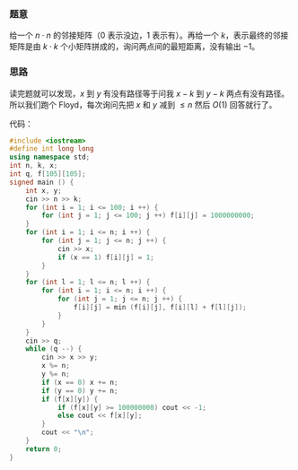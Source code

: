 ### 题意

给一个 $n\cdot n$ 的邻接矩阵（$0$ 表示没边，$1$ 表示有）。再给一个 $k$，表示最终的邻接矩阵是由 $k\cdot k$ 个小矩阵拼成的，询问两点间的最短距离，没有输出 $-1$。

### 思路

读完题就可以发现，$x$ 到 $y$ 有没有路径等于问我 $x-k$ 到 $y-k$ 两点有没有路径。所以我们跑个 Floyd，每次询问先把 $x$ 和 $y$ 减到 $\leq n$ 然后 $O(1)$ 回答就行了。

代码：
```cpp
#include <iostream>
#define int long long
using namespace std;
int n, k, x;
int q, f[105][105];
signed main () {
	int x, y;
	cin >> n >> k;
	for (int i = 1; i <= 100; i ++) {
		for (int j = 1; j <= 100; j ++) f[i][j] = 1000000000;
	}
	for (int i = 1; i <= n; i ++) {
		for (int j = 1; j <= n; j ++) {
			cin >> x;
			if (x == 1) f[i][j] = 1;
		}
	}
	for (int l = 1; l <= n; l ++) {
		for (int i = 1; i <= n; i ++) {
			for (int j = 1; j <= n; j ++) {
				f[i][j] = min (f[i][j], f[i][l] + f[l][j]);
			}
		}
	}
	cin >> q;
	while (q --) {
		cin >> x >> y;
		x %= n;
		y %= n;
		if (x == 0) x += n;
		if (y == 0) y += n;
		if (f[x][y]) {
			if (f[x][y] >= 100000000) cout << -1;
			else cout << f[x][y];
		}
		cout << "\n";
	}
	return 0;
}
```
